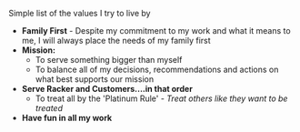 Simple list of the values I try to live by

* **Family First** - Despite my commitment to my work and what it means to me, I will always place the needs of my family first
* **Mission:**
	* To serve something bigger than myself
	* To balance all of my decisions, recommendations and actions on what best supports our mission
* **Serve Racker and Customers....in that order**
	* To treat all by the 'Platinum Rule' - *Treat others like they want to be treated*
* **Have fun in all my work**
